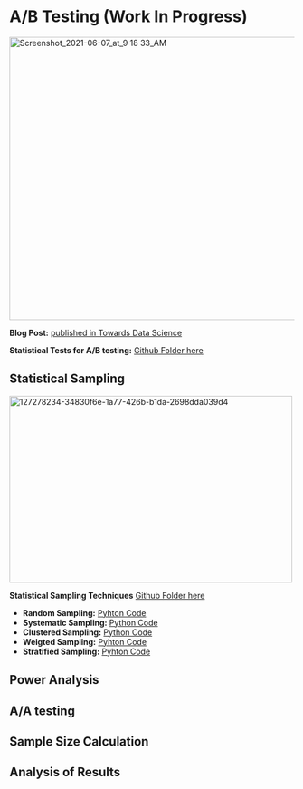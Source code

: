 # A/B Testing (Work In Progress)
<img alt="Screenshot_2021-06-07_at_9 18 33_AM" src="https://user-images.githubusercontent.com/76843403/130661485-8500fcd0-c41e-4899-b6bf-38964fb8257c.jpeg" width="800" height="500" align = "center">

**Blog Post:** <a href="https://tatev-aslanyan.medium.com/">published in Towards Data Science </a>

**Statistical Tests for A/B testing:** <a href = "https://github.com/TatevKaren/data-science-popular-algorithms/tree/main/AB_Testing/Statistical%20tests%20for%20AB_testing"> Github Folder here</a>


## Statistical Sampling
<img width="500" height="330" alt="127278234-34830f6e-1a77-426b-b1da-2698dda039d4" src="https://user-images.githubusercontent.com/76843403/130869830-ee552d9e-8a29-4a71-ac64-fa5748799a7c.png">


**Statistical Sampling Techniques** <a href = "https://github.com/TatevKaren/mathematics-statistics-for-data-science/tree/main/Sampling%20Techniques"> Github Folder here</a>
- **Random Sampling:** <a href = "https://github.com/TatevKaren/mathematics-statistics-for-data-science/tree/main/Sampling%20Techniques">Pyhton Code</a>
- **Systematic Sampling:** <a href ="https://github.com/TatevKaren/mathematics-statistics-for-data-science/blob/main/Sampling%20Techniques/Systematic_Sampling.py">Python Code</a>
- **Clustered Sampling:** <a href = "https://github.com/TatevKaren/mathematics-statistics-for-data-science/blob/main/Sampling%20Techniques/Cluster_Sampling.py">Python Code</a>
- **Weigted Sampling:** <a href = "https://github.com/TatevKaren/mathematics-statistics-for-data-science/blob/main/Sampling%20Techniques/Weighted%20Sampling.py">Pyhton Code</a>
- **Stratified Sampling:** <a href = "https://github.com/TatevKaren/mathematics-statistics-for-data-science/blob/main/Sampling%20Techniques/Stratified%20Sampling.py">Pyhton Code</a>

## Power Analysis

## A/A testing 

## Sample Size Calculation

## Analysis of Results
